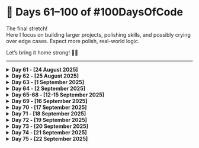 # 📙 Days 61–100 of #100DaysOfCode

The final stretch!  
Here I focus on building larger projects, polishing skills, and possibly crying over edge cases. Expect more polish, real-world logic.

Let’s bring it home strong! 💪🎯

---

<details>
<summary><strong>Day 61 - [24 August 2025]</strong></summary>

**Topic:** Exploring the modern JavaScript development workflow and how all the moving pieces fit together.

**What I Learnt:**

- **Webpack**: Bundling modules, assets, and setting up dev workflow
- **Babel**: Transpiling modern ES6+ JavaScript into browser-friendly code
- **Sass**: Writing cleaner, more maintainable CSS with variables & nesting
- **ESLint + Prettier**:
  - ESLint for code quality and catching errors
  - Prettier for automatic code formatting
  - How they complement each other in dev setup

📅 **Progress:** Day 61/100 complete — today was all about the “tools behind the code.” 🔧

</details>

<details>
<summary><strong>Day 62 - [25 August 2025]</strong></summary>

**Topic:** A quick revision session on **asynchronous JavaScript** (callbacks, promises, event loop, etc.), followed by an important announcement.

**What I Learnt:**

- Revised key async JS concepts for better retention.
- No major coding or project work today.
- Preparing for **IIT Madras BS in Data Science and Applications** end-term exam on **31st August**.

**Break Notice**  
I’ll be taking a short break from **#100DaysOfCode** until **31st August** to focus on exam prep.  
🚀 I’ll resume fresh on **1st September** with more energy and consistency!

📅 **Progress:** Day 62/100 complete — async JS revised, exams ahead, code journey continues soon.

</details>

<details>
<summary><strong>Day 63 - [1 September 2025]</strong></summary>

**Topic:** Promises polished, API doors unlocked, and async/await just entered the chat. 🚪✨

**What I Did:**

- Revised **JavaScript Promises** and refreshed my understanding of how `.then()` and `.catch()` work.
- Took the first step into the world of **APIs** — learning how they act as bridges for data exchange.
- Got introduced to **async/await**, a cleaner way to write asynchronous code compared to promise chaining.

✅ Slow but steady — async world, here I come!

</details>

<details>
<summary><strong>Day 64 - [2 September 2025]</strong></summary>

**Topic:** Async/await leveled up, APIs unlocked — now coding with GIFs and weather vibes. 🌦️😂

**What I Did:**

- Dived deeper into **async/await** — really understood how it simplifies working with asynchronous code.
- Started working with **APIs** in practice.
  - Played around with the **Giphy API** to fetch and display GIFs.
  - Experimented with the **Visual Crossing Weather API** to pull real-time weather data.

✅ From GIFs to forecasts — async/await makes the future look bright _and_ funny.

</details>

<details>
<summary><strong>Day 65-68 - [12-15 September 2025]</strong></summary>

**Topic:** From data to design — building **Zephyr**, a modern weather app 🌤️

**What I Did:**

Over four days, I built **Zephyr**, a responsive weather app powered by **Open-Meteo APIs** and **WeatherAPI.com**. It provides **real-time weather**, a **5-day forecast**, sunrise/sunset times, wind/humidity/UV highlights, and a clean hero section with background states. Built entirely with **vanilla JavaScript**, **Webpack**, and **date-fns**, with modular ES modules, error states, and unit toggling.

- Live: [`https://devxsameer.github.io/zephyr/`](https://devxsameer.github.io/zephyr/)
- Repo: [`https://github.com/devxsameer/zephyr`](https://github.com/devxsameer/zephyr)

</details>

<details>
<summary><strong>Day 69 - [16 September 2025]</strong></summary>

**Topic:** Dipped my toes into **Computer Science fundamentals** today — a crash course in algorithms, data structures, and recursion. Spoiler: recursion is like Inception, but with functions. 🌀

**What I Did:**

- Got a **brief introduction to CS concepts** through The Odin Project.
- Learned about **algorithms** and **data structures** — the building blocks of efficient code.
- Focused heavily on **recursion**, practicing different problems to get a solid grasp.

✅ Closing Day 69 with a good foundation in core CS principles and a new appreciation for recursion magic.

</details>

<details>
<summary><strong>Day 70 - [17 September 2025]</strong></summary>

**Topic:** Wrapped up the recursion project and spent today diving into **time complexity, space complexity, and Big O notation** — the real tools for measuring algorithm efficiency.

**What I Did:**

- ✅ Finished the **Recursion Project** (Fibonacci & Merge Sort).
- 📚 Studied **time complexity** (how fast algorithms grow with input size).
- 📚 Studied **space complexity** (how much memory algorithms consume).
- 🔍 Explored **Big O notation** in detail.
- Briefly touched on asymptotic notations (**Ω**, **Θ**) but main focus was on Big O.

</details>

<details>
<summary><strong>Day 71 - [18 September 2025]</strong></summary>

**Topic:** Today I completed the **Linked List Project** from The Odin Project!  
Not only did I implement all the required methods, but I also tackled the **extra credit challenges** and pushed everything to a clean GitHub repo.

**What I Did:**

- Implemented a **singly linked list** in JavaScript
- Added methods: append, prepend, size, head, tail, at, pop, contains, find, toString
- Completed **extra credit**: insertAt, removeAt
- Cleaned up the repo and pushed to GitHub

</details>

<details>
<summary><strong>Day 72 - [19 September 2025]</strong></summary>

**Topic:** Cracking the code of HashMaps & HashSets 🗂️

**What I Did:**

- Implemented a **HashMap** in JavaScript with:
  - `set`, `get`, `has`, `remove`, `clear`, `keys`, `values`, `entries`
  - Automatic **resizing** when the load factor exceeded `0.75`
- Built a **HashSet** that ensures unique values with:
  - `add`, `has`, `remove`, `clear`, `values`
- Added demo usage to test all methods.
- Documented the project with a detailed README.

</details>

<details>
<summary><strong>Day 73 - [20 September 2025]</strong></summary>

**Topic:** DSA Implementation 🗂️

**What I Learnt:**

- Reinforced my understanding of **trees** and **graph algorithms**.
- BFS is a real hero for shortest paths 🦸‍♂️.
- Practiced connecting **algorithm logic** with **UI visualization**.
- Today was all about mixing **theory with practical coding fun**.

</details>

<details>
<summary><strong>Day 74 - [21 September 2025]</strong></summary>

**Topic:** Today I put my data structures on pause and went spelunking into the world of **Git**. 

**What I Learnt:**

- Git is more than just `git add . && git commit -m "done"`.  
- **Rebase** is amazing for history cleanup — but also a loaded gun 🔫.  
- **Reset** can rescue or wreck, depending on how you use it.  
- Understanding how Git tracks everything under the hood makes debugging much easier.  

</details>

<details>
<summary><strong>Day 75 - [22 September 2025]</strong></summary>

**Topic:** Git Remotes & Real-World Git Workflows

**What I Did/Learned:**

- Explored **Working with Remotes**:  
  • How to add and manage multiple remotes (`origin`, `upstream`) for forks and the main repo.
  • Safety and risks of history-changing commands when pushing to remotes (e.g., force-push). 

- Finished **Using Git in the Real World**:  
  • Proper workflows for collaborating via GitHub: forks, feature branches, pull requests.  
  • What makes a good commit message and how it helps when working with other developers or open source.  
  • How to fetch upstream changes, keep local branches up to date, and safely merge.  

</details>
